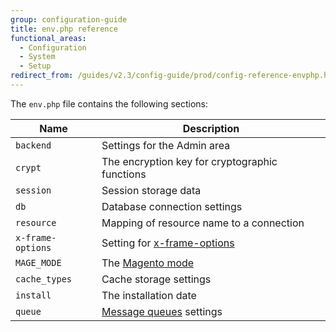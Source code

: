 ```yaml
---
group: configuration-guide
title: env.php reference
functional_areas:
  - Configuration
  - System
  - Setup
redirect_from: /guides/v2.3/config-guide/prod/config-reference-envphp.html
---
```


The `env.php` file contains the following sections:

| Name              | Description                                    |
| ----------------- | ---------------------------------------------- |
| `backend`         | Settings for the Admin area                    |
| `crypt`           | The encryption key for cryptographic functions |
| `session`         | Session storage data                           |
| `db`              | Database connection settings                   |
| `resource`        | Mapping of resource name to a connection       |
| `x-frame-options` | Setting for [x-frame-options][x-frame-options] |
| `MAGE_MODE`       | The [Magento mode][magento-mode]               |
| `cache_types`     | Cache storage settings                         |
| `install`         | The installation date                          |
| `queue`           | [Message queues][message-queues] settings      |

[x-frame-options]: {{page.baseurl}}/configure/security/cache-poisoning.html

[magento-mode]: {{page.baseurl}}/configure/application-initialization/magento-modes.html

[message-queues]: {{page.baseurl}}/configure/message-queues.html

